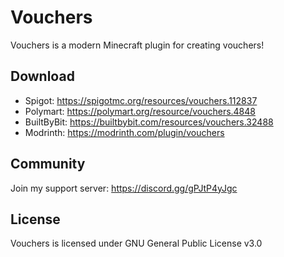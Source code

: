 # Vouchers

Vouchers is a modern Minecraft plugin for creating vouchers!

## Download

- Spigot: https://spigotmc.org/resources/vouchers.112837
- Polymart: https://polymart.org/resource/vouchers.4848
- BuiltByBit: https://builtbybit.com/resources/vouchers.32488
- Modrinth: https://modrinth.com/plugin/vouchers

## Community

Join my support server: https://discord.gg/gPJtP4yJgc

## License

Vouchers is licensed under GNU General Public License v3.0